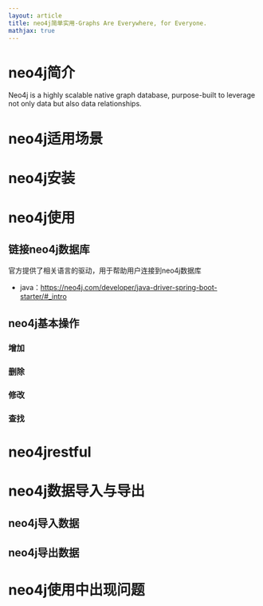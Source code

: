 ```yaml
---
layout: article
title: neo4j简单实用-Graphs Are Everywhere, for Everyone.
mathjax: true
---
```


# neo4j简介   
Neo4j is a highly scalable native graph database, purpose-built to leverage not only data but also data relationships. 
# neo4j适用场景  
# neo4j安装  
# neo4j使用   
## 链接neo4j数据库
官方提供了相关语言的驱动，用于帮助用户连接到neo4j数据库
- java：https://neo4j.com/developer/java-driver-spring-boot-starter/#_intro 
## neo4j基本操作  
### 增加

### 删除

### 修改  

### 查找  

# neo4jrestful   
# neo4j数据导入与导出 
## neo4j导入数据   
## neo4j导出数据   

# neo4j使用中出现问题   